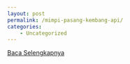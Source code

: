```yaml
---
layout: post
permalink: /mimpi-pasang-kembang-api/
categories:
    - Uncategorized
---
```


[Baca Selengkapnya](/03)